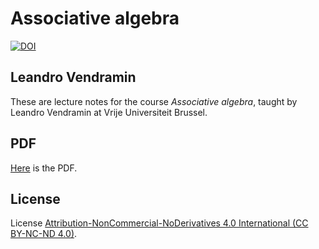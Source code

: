 # Associative algebra

[![DOI](https://zenodo.org/badge/402196172.svg)](https://zenodo.org/badge/latestdoi/402196172)

## Leandro Vendramin

These are lecture notes for the course _Associative algebra_, taught by Leandro Vendramin 
at Vrije Universiteit Brussel.

## PDF
[Here](https://github.com/vendramin/associative/blob/main/book.pdf) is the PDF.

## License

License [Attribution-NonCommercial-NoDerivatives 4.0 International (CC BY-NC-ND 4.0)](https://creativecommons.org/licenses/by-nc-nd/4.0/deed.en).
